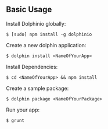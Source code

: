 ## Basic Usage

  Install Dolphinio globally:

    $ [sudo] npm install -g dolphinio

  Create a new dolphin application:

    $ dolphin install <NameOfYourApp>

  Install Dependencies:

    $ cd <NameOfYourApp> && npm install

  Create a sample package:

    $ dolphin package <NameOfYourPackage>

  Run your app:

    $ grunt

